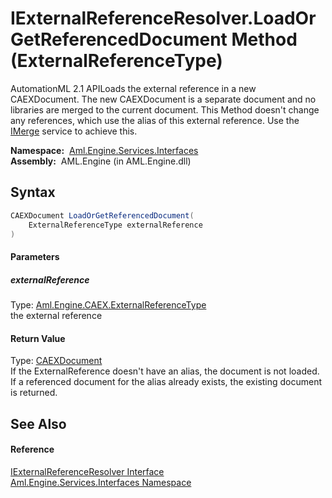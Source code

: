 IExternalReferenceResolver.LoadOrGetReferencedDocument Method (ExternalReferenceType)
=====================================================================================
AutomationML 2.1 APILoads the external reference in a new CAEXDocument. The new CAEXDocument is a separate document and no libraries are merged to the current document. This Method doesn't change any references, which use the alias of this external reference. Use the [IMerge][1] service to achieve this.

  **Namespace:**  [Aml.Engine.Services.Interfaces][2]  
  **Assembly:**  AML.Engine (in AML.Engine.dll)

Syntax
------

```csharp
CAEXDocument LoadOrGetReferencedDocument(
	ExternalReferenceType externalReference
)
```

#### Parameters

##### *externalReference*
Type: [Aml.Engine.CAEX.ExternalReferenceType][3]  
the external reference

#### Return Value
Type: [CAEXDocument][4]  
 If the ExternalReference doesn't have an alias, the document is not loaded. If a referenced document for the alias already exists, the existing document is returned. 

See Also
--------

#### Reference
[IExternalReferenceResolver Interface][5]  
[Aml.Engine.Services.Interfaces Namespace][2]  

[1]: ../IMerge/README.md
[2]: ../README.md
[3]: ../../Aml.Engine.CAEX/ExternalReferenceType/README.md
[4]: ../../Aml.Engine.CAEX/CAEXDocument/README.md
[5]: README.md
[6]: https://www.automationml.org
[7]: ../../icons/logoShade.png